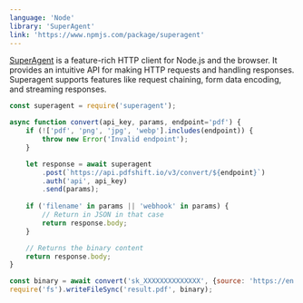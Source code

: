 ```yaml
---
language: 'Node'
library: 'SuperAgent'
link: 'https://www.npmjs.com/package/superagent'
---
```


[SuperAgent](https://www.npmjs.com/package/superagent) is a feature-rich HTTP client for Node.js and the browser. It provides an intuitive API for making HTTP requests and handling responses. Superagent supports features like request chaining, form data encoding, and streaming responses.

```javascript
const superagent = require('superagent');

async function convert(api_key, params, endpoint='pdf') {
    if (!['pdf', 'png', 'jpg', 'webp'].includes(endpoint)) {
        throw new Error('Invalid endpoint');
    }

    let response = await superagent
        .post(`https://api.pdfshift.io/v3/convert/${endpoint}`)
        .auth('api', api_key)
        .send(params);
        
    if ('filename' in params || 'webhook' in params) {
        // Return in JSON in that case
        return response.body;
    }

    // Returns the binary content
    return response.body;
}
```

```javascript
const binary = await convert('sk_XXXXXXXXXXXXXX', {source: 'https://en.wikipedia.org/wiki/REST'})
require('fs').writeFileSync('result.pdf', binary);
```
